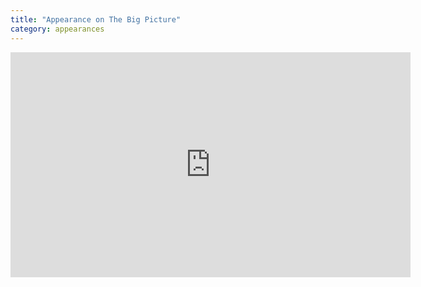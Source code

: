 ```yaml
---
title: "Appearance on The Big Picture"
category: appearances
---
```

<iframe width="640" height="360" src="https://www.youtube.com/embed/xlL2lO6ih3w?rel=0&amp;showinfo=0" frameborder="0" allowfullscreen></iframe>